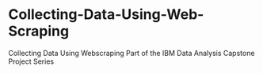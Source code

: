 # Collecting-Data-Using-Web-Scraping
Collecting Data Using Webscraping
Part of the IBM Data Analysis Capstone Project Series
